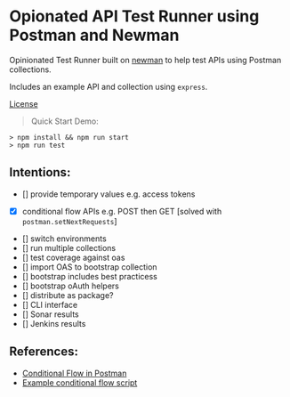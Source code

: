# Opionated API Test Runner using Postman and Newman

Opinionated Test Runner built on [newman](https://github.com/postmanlabs/newman) to help test APIs using Postman collections.

Includes an example API and collection using `express`.

[License](LICENSE.md)

>Quick Start Demo: 
```
> npm install && npm run start
> npm run test
```

## Intentions:

* [] provide temporary values e.g. access tokens
* [x] conditional flow APIs e.g. POST then GET [solved with `postman.setNextRequests`] 
* [] switch environments
* [] run multiple collections
* [] test coverage against oas
* [] import OAS to bootstrap collection
* [] bootstrap includes best practicess
* [] bootstrap oAuth helpers
* [] distribute as package?
* [] CLI interface
* [] Sonar results
* [] Jenkins results

## References:

* [Conditional Flow in Postman](http://blog.getpostman.com/2016/03/23/conditional-workflows-in-postman/)
* [Example conditional flow script](https://documenter.getpostman.com/view/583/coopers-meal-plan/4u2#2a002172-968a-747f-f1fc-02543aabf81e)